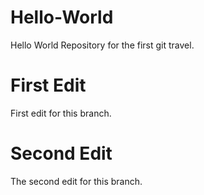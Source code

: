 # Hello-World
Hello World Repository for the first git travel.
# First Edit
First edit for this branch.
# Second Edit
The second edit for this branch.

